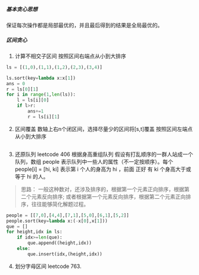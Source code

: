 ##### 基本贪心思想
保证每次操作都是局部最优的，并且最后得到的结果是全局最优的。

##### 区间贪心
1. 计算不相交子区间
按照区间右端点从小到大排序

```python
ls = [(1,0),(1,1),(1,2),(2,3),(3,4)]

ls.sort(key=lambda x:x[1])
ans = 0
r = ls[0][1]
for i in range(1,len(ls)):
    l = ls[i][0]
    if l>r:
        ans+=1
        r = ls[i][1]
```


2. 区间覆盖
数轴上右n个闭区间，选择尽量少的区间将[s,t]覆盖
按照区间左端点从小到大排序
```python
```

3. 还原队列
leetcode 406 根据身高重组队列
假设有打乱顺序的一群人站成一个队列，数组 people 表示队列中一些人的属性（不一定按顺序）。每个 people[i] = [hi, ki] 表示第 i 个人的身高为 hi ，前面 正好 有 ki 个身高大于或等于 hi 的人。
> 思路：
 一般这种数对，还涉及排序的，根据第一个元素正向排序，根据第二个元素反向排序;
 或者根据第一个元素反向排序，根据第二个元素正向排序，往往能够简化解题过程。

```python
people = [[7,0],[4,4],[7,1],[5,0],[6,1],[5,2]]
people.sort(key=lambda x:(-x[0],x[1]))
que = []
for height,idx in ls:
    if idx>=len(que):
        que.append((height,idx))
    else:
        que.insert(idx,(height,idx))
```

4. 划分字母区间
leetcode 763.
